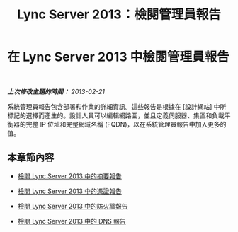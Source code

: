 ﻿---
title: Lync Server 2013：檢閱管理員報告
TOCTitle: 檢閱管理員報告
ms:assetid: 1dee56a9-a033-4201-9765-e3469bd7d3e3
ms:mtpsurl: https://technet.microsoft.com/zh-tw/library/Gg558622(v=OCS.15)
ms:contentKeyID: 52056064
ms.date: 08/10/2015
mtps_version: v=OCS.15
ms.translationtype: HT
---

# 在 Lync Server 2013 中檢閱管理員報告

 

_**上次修改主題的時間：** 2013-02-21_

系統管理員報告包含部署和作業的詳細資訊。這些報告是根據在 \[設計網站\] 中所標記的選擇而產生的。設計人員可以編輯網路圖，並且定義伺服器、集區和負載平衡器的完整 IP 位址和完整網域名稱 (FQDN)，以在系統管理員報告中加入更多的值。

## 本章節內容

  - [檢閱 Lync Server 2013 中的摘要報告](lync-server-2013-reviewing-the-summary-report.md)

  - [檢閱 Lync Server 2013 中的憑證報告](lync-server-2013-reviewing-the-certificates-report.md)

  - [檢閱 Lync Server 2013 中的防火牆報告](lync-server-2013-reviewing-the-firewall-report.md)

  - [檢閱 Lync Server 2013 中的 DNS 報告](lync-server-2013-reviewing-the-dns-report.md)

